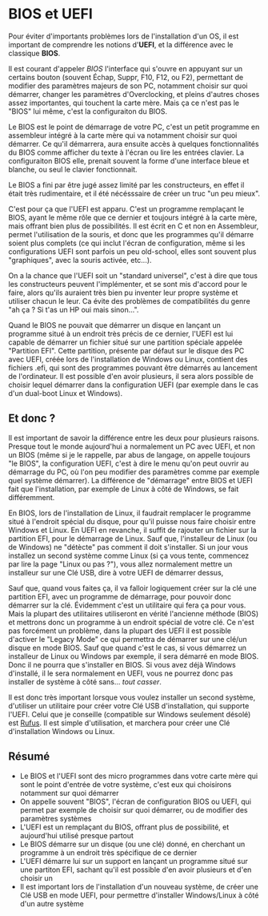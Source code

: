 # BIOS et UEFI

Pour éviter d'importants problèmes lors de l'installation d'un OS, il est important de comprendre les notions d'**UEFI**, et la différence avec le classique **BIOS**.

Il est courant d'appeler _BIOS_ l'interface qui s'ouvre en appuyant sur un certains bouton (souvent Échap, Suppr, F10, F12, ou F2), permettant de modifier des paramètres majeurs de son PC,
notamment choisir sur quoi démarrer, changer les paramètres d'Overclocking, et pleins d'autres choses assez importantes, qui touchent la carte mère. Mais ça ce n'est pas le "BIOS" lui même,
c'est la configuraiton du BIOS.

Le BIOS est le point de démarrage de votre PC, c'est un petit programme en assembleur intégré à la carte mère qui va notamment choisir sur quoi démarrer. Ce qu'il démarrera, aura ensuite 
accès à quelques fonctionnalités du BIOS comme afficher du texte à l'écran ou lire les entrées clavier. La configuraiton BIOS elle, prenait souvent la forme d'une interface
bleue et blanche, ou seul le clavier fonctionnait.

Le BIOS a fini par être jugé assez limité par les constructeurs, en effet il était très rudimentaire, et il été nécésssaire de créer un truc "un peu mieux".

C'est pour ça que l'UEFI est apparu. C'est un programme remplaçant le BIOS, ayant le même rôle que ce dernier et toujours intégré à la carte mère, mais offrant bien plus
de possibilités. Il est écrit en C et non en Assembleur, permet l'utilisation de la souris, et donc que les programmes qu'il démarre soient plus complets (ce qui inclut
l'écran de configuration, même si les configurations UEFI sont parfois un peu old-school, elles sont souvent plus "graphiques", avec la souris activée, etc...).

On a la chance que l'UEFI soit un "standard universel", c'est à dire que tous les constructeurs peuvent l'implémenter, et se sont mis d'accord pour le faire, alors qu'ils
auraient très bien pu inventer leur propre système et utiliser chacun le leur. Ca évite des problèmes de compatibilités du genre "ah ça ? Si t'as un HP oui mais sinon...".

Quand le BIOS ne pouvait que démarrer un disque en lançant un programme situé à un endroit très précis de ce dernier, l'UEFI est lui capable de démarrer un fichier situé
sur une partition spéciale appelée "Partition EFI". Cette partition, présente par défaut sur le disque des PC avec UEFI, créée lors de l'installation de Windows ou Linux,
contient des fichiers .efi, qui sont des programmes pouvant être démarrés au lancement de l'ordinateur. Il est possible d'en avoir plusieurs, il sera alors possible
de choisir lequel démarrer dans la configuration UEFI (par exemple dans le cas d'un dual-boot Linux et Windows).

## Et donc ?

Il est important de savoir la différence entre les deux pour plusieurs raisons. Presque tout le monde aujourd'hui a normalement un PC avec UEFI, et non un BIOS (même si je le rappelle,
par abus de langage, on appelle toujours "le BIOS", la configuration UEFI, c'est à dire le menu qu'on peut ouvrir au démarrage du PC, où l'on peu modifier des paramètres comme
par exemple quel système démarrer). La différence de "démarrage" entre BIOS et UEFI fait que l'installation, par exemple de Linux à côté de Windows, se fait différemment.

En BIOS, lors de l'installation de Linux, il faudrait remplacer le programme situé à l'endroit spécial du disque, pour qu'il puisse nous faire choisir entre Windows et Linux.
En UEFI en revanche, il suffit de rajouter un fichier sur la partition EFI, pour le démarrage de Linux. Sauf que, l'installeur de Linux (ou de Windows) ne "détècte" pas 
comment il doit s'installer. Si un jour vous installez un second système comme Linux (si ça vous tente, commencez par lire la page "Linux ou pas ?"), vous allez normalement mettre un
installeur sur une Clé USB, dire à votre UEFI de démarrer dessus,

Sauf que, quand vous faites ça, il va falloir logiquement créer sur la clé une partition EFI, avec un programme de démarrage, pour pouvoir donc démarrer sur la clé. Évidemment
c'est un utilitaire qui fera ça pour vous. Mais la plupart des utilitaires utiliseront en vérité l'ancienne méthode (BIOS) et mettrons donc un programme à un endroit spécial de votre
clé. Ce n'est pas forcément un problème, dans la plupart des UEFI il est possible d'activer le "Legacy Mode" ce qui permettra de démarrer sur une clé/un disque en mode BIOS. Sauf que
quand c'est le cas, si vous démarrez un installeur de Linux ou Windows par exemple, il sera démarré en mode BIOS. Donc il ne pourra que s'installer en BIOS. Si vous avez déjà Windows
d'installé, il le sera normalement en UEFI, vous ne pourrez donc pas installer de système à côté sans... _tout casser_.

Il est donc très important lorsque vous voulez installer un second système, d'utiliser un utilitaire pour créer votre Clé USB d'installation, qui supporte l'UEFI. Celui que je conseille
(compatible sur Windows seulement désolé) est [Rufus](https://rufus.ie/). Il est simple d'utilisation, et marchera pour créer une Clé d'installation Windows ou Linux.

## Résumé

- Le BIOS et l'UEFI sont des micro programmes dans votre carte mère qui sont le point d'entrée de votre système, c'est eux qui choisirons notamment sur quoi démarrer
- On appelle souvent "BIOS", l'écran de configuration BIOS ou UEFI, qui permet par exemple de choisir sur quoi démarrer, ou de modifier des paramètres systèmes
- L'UEFI est un remplaçant du BIOS, offrant plus de possibilité, et aujourd'hui utilisé presque partout
- Le BIOS démarre sur un disque (ou une clé) donné, en cherchant un programme à un endroit très spécifique de ce dernier
- L'UEFI démarre lui sur un support en lançant un programme situé sur une partiton EFI, sachant qu'il est possible d'en avoir plusieurs et d'en choisir un
- Il est important lors de l'installation d'un nouveau système, de créer une Clé USB en mode UEFI, pour permettre d'installer Windows/Linux à côté d'un autre système

